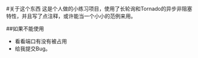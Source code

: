 #关于这个东西
这是个人做的小练习项目，使用了长轮询和Tornado的异步非阻塞特性，并且写了点注释，或许能当一个小小的范例来用。

##如果不能使用
* 看看端口有没有被占用
* 给我提交Bug。
